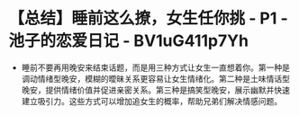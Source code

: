 # 【总结】睡前这么撩，女生任你挑 - P1 - 池子的恋爱日记 - BV1uG411p7Yh

-   睡前不要再用晚安来结束话题，而是用三种方式让女生一直想着你。第一种是调动情绪型晚安，模糊的曖昧关系更容易让女生情绪化。第二种是土味情话型晚安，提供情绪价值并促进亲密关系。第三种是搞笑型晚安，展示幽默并快速建立吸引力。这些方式可以增加追女生的概率，帮助兄弟们解决情感问题。